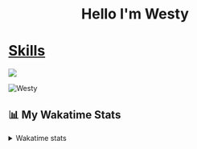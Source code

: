<h1 align="center"> Hello I'm Westy</h1>
   <p align="center">
  <a href="https://skillicons.dev">
     <h1>Skills</h1>
    <img src="https://skillicons.dev/icons?i=js,nodejs,cpp,java,vscode,mongodb,mysql,github" />
  </a>
</p>
<img src="https://komarev.com/ghpvc/?username=westydev&label=Ziyaretçi%20Sayısı&color=da004e" alt="Westy" />

## 📊 My Wakatime Stats
</div>

<details>
  <summary>
      Wakatime stats
  </summary>
  <img src="https://github-readme-stats.vercel.app/api/wakatime?username=westydev&border_radius=5px&theme=dark&bg_color=1f1f1f&border_color=1f1f1f&icon_color=58a6ff&show_icons=true&disable_animations=true&custom_title=Weekly%20Stats">
</details>

